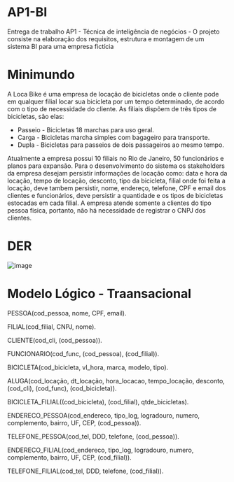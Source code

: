 # AP1-BI
Entrega de trabalho AP1 - Técnica de inteligência de negócios - O projeto consiste na elaboração dos requisitos, estrutura e montagem de um sistema BI para uma empresa fictícia

# Minimundo
A Loca Bike é uma empresa de locação de bicicletas onde o cliente pode em qualquer filial locar sua bicicleta por um tempo determinado, de acordo com o tipo de necessidade do cliente. As filiais dispõem de três tipos de bicicletas, são elas:

  -  Passeio - Bicicletas 18 marchas para uso geral.
  -  Carga - Bicicletas marcha simples com bagageiro para transporte.
  -  Dupla - Bicicletas para passeios de dois passageiros ao mesmo tempo.

Atualmente a empresa possui 10 filiais no Rio de Janeiro, 50 funcionários e planos para expansão.
Para o desenvolvimento do sistema os stakeholders da empresa desejam persistir informações de locação como: data e hora da locação, tempo de locação, desconto, tipo da bicicleta, filial onde foi feita a locação, deve tambem persistir, nome, endereço, telefone, CPF e email dos clientes e funcionários, deve persistir a quantidade e os tipos de bicicletas estocadas em cada filial. A empresa atende somente a clientes do tipo pessoa fisica, portanto, não há necessidade de registrar o CNPJ dos clientes.

# DER
![image](https://user-images.githubusercontent.com/55721262/135178984-b7233ead-8042-4bfa-a4af-4191c03d42eb.png)

# Modelo Lógico - Traansacional
PESSOA(cod_pessoa, nome, CPF, email).

FILIAL(cod_filial, CNPJ, nome).

CLIENTE(cod_cli, (cod_pessoa)).

FUNCIONARIO(cod_func,  (cod_pessoa), (cod_filial)).

BICICLETA(cod_bicicleta, vl_hora, marca, modelo, tipo).

ALUGA(cod_locação, dt_locação, hora_locacao, tempo_locação, desconto, (cod_cli), (cod_func), (cod_bicicleta)).

BICICLETA_FILIAL((cod_bicicleta), (cod_filial), qtde_bicicletas).

ENDERECO_PESSOA(cod_endereco, tipo_log, logradouro, numero, complemento, bairro, UF, CEP, (cod_pessoa)).

TELEFONE_PESSOA(cod_tel, DDD, telefone, (cod_pessoa)).

ENDERECO_FILIAL(cod_endereco, tipo_log, logradouro, numero, complemento, bairro, UF, CEP, (cod_filial)).

TELEFONE_FILIAL(cod_tel, DDD, telefone, (cod_filial)).
